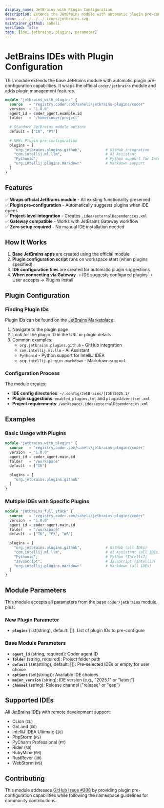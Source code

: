 ```yaml
---
display_name: JetBrains with Plugin Configuration
description: Extends the JetBrains module with automatic plugin pre-configuration for workspaces.
icon: ../../../../.icons/jetbrains.svg
maintainer_github: saheli
verified: false
tags: [ide, jetbrains, plugins, parameter]
---
```


# JetBrains IDEs with Plugin Configuration

This module extends the base JetBrains module with automatic plugin pre-configuration capabilities. It wraps the official `coder/jetbrains` module and adds plugin management features.

```tf
module "jetbrains_with_plugins" {
  source   = "registry.coder.com/saheli/jetbrains-plugins/coder"
  version  = "1.0.0"
  agent_id = coder_agent.example.id
  folder   = "/home/coder/project"
  
  # Standard JetBrains module options
  default = ["IU", "PY"]
  
  # NEW: Plugin pre-configuration
  plugins = [
    "org.jetbrains.plugins.github",           # GitHub integration
    "com.intellij.ml.llm",                    # AI Assistant
    "Pythonid",                               # Python support for IntelliJ
    "org.intellij.plugins.markdown"           # Markdown support
  ]
}
```

## Features

✅ **Wraps official JetBrains module** - All existing functionality preserved  
✅ **Plugin pre-configuration** - Automatically suggests plugins when IDE opens  
✅ **Project-level integration** - Creates `.idea/externalDependencies.xml`  
✅ **Gateway compatible** - Works with JetBrains Gateway workflow  
✅ **Zero setup required** - No manual IDE installation needed  

## How It Works

1. **Base JetBrains apps** are created using the official module
2. **Plugin configuration script** runs on workspace start (when plugins specified)
3. **IDE configuration files** are created for automatic plugin suggestions
4. **When connecting via Gateway** → IDE suggests configured plugins → User accepts → Plugins install

## Plugin Configuration

### Finding Plugin IDs

Plugin IDs can be found on the [JetBrains Marketplace](https://plugins.jetbrains.com/):

1. Navigate to the plugin page
2. Look for the plugin ID in the URL or plugin details
3. Common examples:
   - `org.jetbrains.plugins.github` - GitHub integration
   - `com.intellij.ml.llm` - AI Assistant
   - `Pythonid` - Python support for IntelliJ IDEA
   - `org.intellij.plugins.markdown` - Markdown support

### Configuration Process

The module creates:
- **IDE config directories**: `~/.config/JetBrains/[IDE]2025.1/`
- **Plugin suggestions**: `enabled_plugins.txt` and `pluginAdvertiser.xml`
- **Project requirements**: `/workspace/.idea/externalDependencies.xml`

## Examples

### Basic Usage with Plugins

```tf
module "jetbrains_with_plugins" {
  source   = "registry.coder.com/saheli/jetbrains-plugins/coder"
  version  = "1.0.0"
  agent_id = coder_agent.main.id
  folder   = "/workspace"
  default  = ["IU"]
  
  plugins = [
    "org.jetbrains.plugins.github"
  ]
}
```

### Multiple IDEs with Specific Plugins

```tf
module "jetbrains_full_stack" {
  source   = "registry.coder.com/saheli/jetbrains-plugins/coder"
  version  = "1.0.0"
  agent_id = coder_agent.main.id
  folder   = "/workspace"
  default  = ["IU", "PY", "WS"]
  
  plugins = [
    "org.jetbrains.plugins.github",           # GitHub (all IDEs)
    "com.intellij.ml.llm",                    # AI Assistant (all IDEs)
    "Pythonid",                               # Python (IntelliJ)
    "JavaScript",                             # JavaScript (IntelliJ)
    "org.intellij.plugins.markdown"           # Markdown (all IDEs)
  ]
}
```

## Module Parameters

This module accepts all parameters from the base `coder/jetbrains` module, plus:

### New Plugin Parameter

- **`plugins`** (list(string), default: []): List of plugin IDs to pre-configure

### Base Module Parameters

- **`agent_id`** (string, required): Coder agent ID
- **`folder`** (string, required): Project folder path
- **`default`** (set(string), default: []): Pre-selected IDEs or empty for user choice
- **`options`** (set(string)): Available IDE choices
- **`major_version`** (string): IDE version (e.g., "2025.1" or "latest")
- **`channel`** (string): Release channel ("release" or "eap")

## Supported IDEs

All JetBrains IDEs with remote development support:
- CLion (`CL`)
- GoLand (`GO`) 
- IntelliJ IDEA Ultimate (`IU`)
- PhpStorm (`PS`)
- PyCharm Professional (`PY`)
- Rider (`RD`)
- RubyMine (`RM`)
- RustRover (`RR`)
- WebStorm (`WS`)

## Contributing

This module addresses [GitHub Issue #208](https://github.com/coder/registry/issues/208) by providing plugin pre-configuration capabilities while following the namespace guidelines for community contributions.